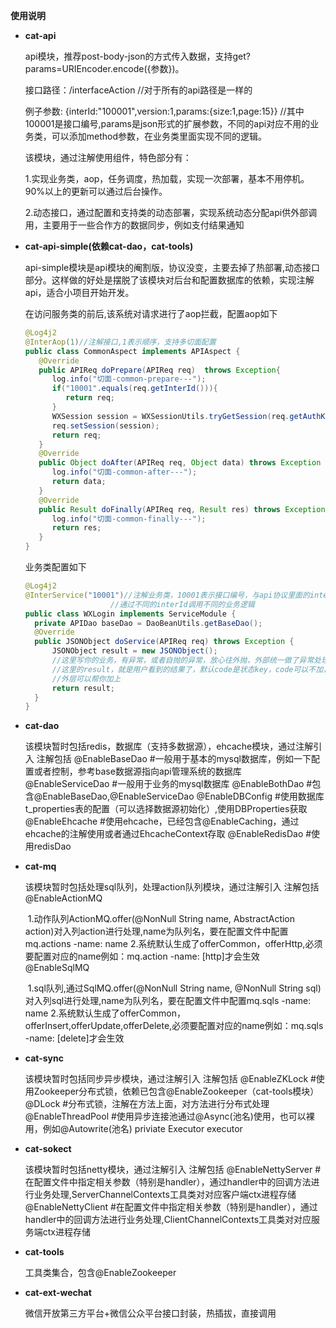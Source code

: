 **使用说明**

- **cat-api**

  api模块，推荐post-body-json的方式传入数据，支持get?params=URIEncoder.encode({参数})。

  接口路径：/interfaceAction	//对于所有的api路径是一样的

  例子参数: {interId:"100001",version:1,params:{size:1,page:15}} //其中100001是接口编号,params是json形式的扩展参数，不同的api对应不用的业务类，可以添加method参数，在业务类里面实现不同的逻辑。

  该模块，通过注解使用组件，特色部分有：

  1.实现业务类，aop，任务调度，热加载，实现一次部署，基本不用停机。90%以上的更新可以通过后台操作。

  2.动态接口，通过配置和支持类的动态部署，实现系统动态分配api供外部调用，主要用于一些合作方的数据同步，例如支付结果通知

- **cat-api-simple(依赖cat-dao，cat-tools)**

  api-simple模块是api模块的阉割版，协议没变，主要去掉了热部署,动态接口部分。这样做的好处是摆脱了该模块对后台和配置数据库的依赖，实现注解api，适合小项目开始开发。

  在访问服务类的前后,该系统对请求进行了aop拦截，配置aop如下

  ```java
  @Log4j2
  @InterAop(1)//注解接口,1表示顺序，支持多切面配置
  public class CommonAspect implements APIAspect {
     @Override
     public APIReq doPrepare(APIReq req)  throws Exception{
        log.info("切面-common-prepare---");
        if("10001".equals(req.getInterId())){
           return req;
        }
        WXSession session = WXSessionUtils.tryGetSession(req.getAuthKey());
        req.setSession(session);
        return req;
     }
     @Override
     public Object doAfter(APIReq req, Object data) throws Exception {
        log.info("切面-common-after---");
        return data;
     }
     @Override
     public Result doFinally(APIReq req, Result res) throws Exception {
        log.info("切面-common-finally---");
        return res;
     }
  }
  ```

  业务类配置如下

  ```java
  @Log4j2
  @InterService("10001")//注解业务类，10001表示接口编号，与api协议里面的interId相同
  					 //通过不同的interId调用不同的业务逻辑
  public class WXLogin implements ServiceModule {
  	private APIDao baseDao = DaoBeanUtils.getBaseDao();
  	@Override
  	public JSONObject doService(APIReq req) throws Exception {
  		JSONObject result = new JSONObject();
  		//这里写你的业务，有异常，或者自抛的异常，放心往外抛，外部统一做了异常处理
  		//这里的result，就是用户看到的结果了，默认code是状态key，code可以不加，如果没有的话
  		//外层可以帮你加上
  		return result;
  	}
  }
  ```

  

- **cat-dao**

  该模块暂时包括redis，数据库（支持多数据源），ehcache模块，通过注解引入
          注解包括
          @EnableBaseDao   #一般用于基本的mysql数据库，例如一下配置或者控制，参考base数据源指向api管理系统的数据库
          @EnableServiceDao   #一般用于业务的mysql数据库
          @EnableBothDao    #包含@EnableBaseDao,@EnableServiceDao
          @EnableDBConfig    #使用数据库t_properties表的配置（可以选择数据源初始化）,使用DBProperties获取
          @EnableEhcache    #使用ehcache，已经包含@EnableCaching，通过ehcache的注解使用或者通过EhcacheContext存取
          @EnableRedisDao   #使用redisDao

- **cat-mq**

  该模块暂时包括处理sql队列，处理action队列模块，通过注解引入
          注解包括
          @EnableActionMQ   

  ​				1.动作队列ActionMQ.offer(@NonNull String name, AbstractAction action)对入列action进行处理,name为队列名，要在配置文件中配置mq.actions -name: name
  ​                 2.系统默认生成了offerCommon，offerHttp,必须要配置对应的name例如：mq.action -name: [http]才会生效
  ​        @EnableSqlMQ      

  ​				 1.sql队列,通过SqlMQ.offer(@NonNull String name, @NonNull String sql)对入列sql进行处理,name为队列名，要在配置文件中配置mq.sqls -name: name
  ​          		2.系统默认生成了offerCommon，offerInsert,offerUpdate,offerDelete,必须要配置对应的name例如：mq.sqls -name: [delete]才会生效

- **cat-sync**

  该模块暂时包括同步异步模块，通过注解引入
          注解包括
          @EnableZKLock   #使用Zookeeper分布式锁，依赖已包含@EnableZookeeper（cat-tools模块）
          @DLock          #分布式锁，注解在方法上面，对方法进行分布式处理
          @EnableThreadPool	#使用异步连接池通过@Async(池名)使用，也可以裸用，例如@Autowrite(池名) priviate Executor executor

- **cat-sokect**

  该模块暂时包括netty模块，通过注解引入
          注解包括
          @EnableNettyServer   #在配置文件中指定相关参数（特别是handler），通过handler中的回调方法进行业务处理,ServerChannelContexts工具类对对应客户端ctx进程存储
          @EnableNettyClient   #在配置文件中指定相关参数（特别是handler），通过handler中的回调方法进行业务处理,ClientChannelContexts工具类对对应服务端ctx进程存储

- **cat-tools**

  工具类集合，包含@EnableZookeeper

- **cat-ext-wechat**

  微信开放第三方平台+微信公众平台接口封装，热插拔，直接调用

​	